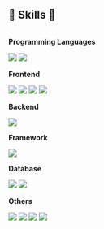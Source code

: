 ## 🔨  Skills 🔨
<div style="display:flex; flex-direction:column; align-items:flex-start;">
    <!-- Frontend -->
    <p><strong>Programming Languages</strong></p>
    <div>
        <img src="https://img.shields.io/badge/JavaScript-FF9A00?style=flat-round&logo=JavaScript&logoColor=white"> 
        <img src="https://img.shields.io/badge/python-3776AB?style=flat-round&logo=python&logoColor=white"> 
    </div>
    <p><strong>Frontend</strong></p>
    <div>
        <img src="https://img.shields.io/badge/HTML5-E34F26?style=flat-round&logo=html5&logoColor=white" > 
        <img src="https://img.shields.io/badge/CSS-1572B6?style=flat-round&logo=css3&logoColor=white"> 
        <img src="https://img.shields.io/badge/React.js-6EC0EB?style=flat-round&logo=React&logoColor=white"> 
        <img src="https://img.shields.io/badge/bootstrap-7952B3?style=flat-round&logo=bootstrap&logoColor=white">
    </div>
    <!-- Backend -->
    <p><strong>Backend</strong></p>
    <div>
        <img src="https://img.shields.io/badge/Node.js-339933?style=flat-round&logo=Node.js&logoColor=white"> 
    </div>
    <!-- Framework -->
    <p><strong>Framework</strong></p>
    <div>
        <img src="https://img.shields.io/badge/Express.js-000000?style=flat-round&logo=express&logoColor=white"> 
    </div>
    <!-- Database -->
    <p><strong>Database</strong></p>
    <div>
        <img src="https://img.shields.io/badge/oracle-F80000?style=flat-round&logo=oracle&logoColor=white"> 
        <img src="https://img.shields.io/badge/mysql-4479A1?style=flat-round&logo=mysql&logoColor=white"> 
    </div>
    <!-- Others -->
    <p><strong>Others</strong></p>
    <div>
      <img src="https://camo.githubusercontent.com/9703f87cb52c8ed6ed02c96d1b2323c813ac47be6873ebe2c587d7e5134602f5/68747470733a2f2f696d672e736869656c64732e696f2f62616467652f41646f62652050686f746f73686f702d3331413846463f7374796c653d666c61742d726f756e64266c6f676f3d41646f62652050686f746f73686f70266c6f676f436f6c6f723d7768697465"
          >
      <img src="https://camo.githubusercontent.com/000017cbb52b5a50a725ba6d77ce2cc1c24dd6b3af08b56f3de507b6c48e7203/68747470733a2f2f696d672e736869656c64732e696f2f62616467652f41646f626520496c6c7573747261746f722d4646394130303f7374796c653d666c61742d726f756e64266c6f676f3d41646f626520496c6c7573747261746f72266c6f676f436f6c6f723d7768697465"
          >
      <img src="https://camo.githubusercontent.com/b96967a8b25cbbee422d7e1d3f44642e6160c4184b95ab5fb5f57351d6b00f9e/68747470733a2f2f696d672e736869656c64732e696f2f62616467652f41646f6265205072656d696572652050726f2d3939393946463f7374796c653d666c61742d726f756e64266c6f676f3d41646f6265205072656d696572652050726f266c6f676f436f6c6f723d7768697465"
          >
      <img src="https://img.shields.io/badge/Adobe After Effects-9999FF?style=flat-round&logo=Adobe After Effects&logoColor=white">
</div><br>
</div>

<!--
**iimmuunnee/iimmuunnee** is a ✨ _special_ ✨ repository because its `README.md` (this file) appears on your GitHub profile.
https://simpleicons.org/
Here are some ideas to get you started:

- 🔭 I’m currently working on ...
- 🌱 I’m currently learning ...
- 👯 I’m looking to collaborate on ...
- 🤔 I’m looking for help with ...
- 💬 Ask me about ...
- 📫 How to reach me: ...
- 😄 Pronouns: ...
- ⚡ Fun fact: ...
-->
